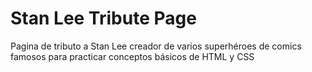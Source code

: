 # Stan Lee Tribute Page
Pagina de tributo a Stan Lee creador de varios superhéroes de comics famosos para practicar conceptos básicos de HTML y CSS
